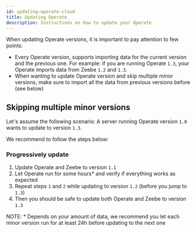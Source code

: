 ```yaml
---
id: updating-operate-cloud
title: Updating Operate
description: Instructions on how to update your Operate
---
```


When updating Operate versions, it is important to pay attention to few points:

* Every Operate version, supports importing data for the current version and the previous one. For example: if you are running Operate `1.3`, your Operate imports data from Zeebe `1.2` and `1.3`.
* When wanting to update Operate version and skip multiple minor versions, make sure to import all the data from previous versions before (see below)


## Skipping multiple minor versions

Let's assume the following scenario:
A server running Operate version `1.0` wants to update to version `1.3`.

We recommend to follow the steps below:

### Progressively update

1. Update Operate and Zeebe to version `1.1`
2. Let Operate run for some hours* and verify if everything works as expected
3. Repeat steps `1` and `2` while updating to version `1.2` (before you jump to `1.3`)
4. Then you should be safe to update both Operate and Zeebe to version `1.3`

NOTE: * Depends on your amount of data, we recommend you let each minor version run for at least 24h before updating to the next one